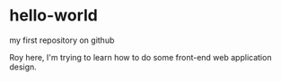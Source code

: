 # hello-world

my first repository on github

Roy here, I'm trying to learn how to do some front-end web application design.
